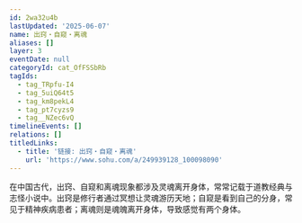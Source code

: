 ```yaml
---
id: 2wa32u4b
lastUpdated: '2025-06-07'
name: 出窍・自窥・离魂
aliases: []
layer: 3
eventDate: null
categoryId: cat_OfFSSbRb
tagIds:
  - tag_TRpfu-I4
  - tag_5uiQ64t5
  - tag_km8pekL4
  - tag_pt7cyzs9
  - tag__NZec6vQ
timelineEvents: []
relations: []
titledLinks:
  - title: '链接: 出窍・自窥・离魂'
    url: 'https://www.sohu.com/a/249939128_100098090'
---
```

在中国古代，出窍、自窥和离魂现象都涉及灵魂离开身体，常常记载于道教经典与志怪小说中。出窍是修行者通过冥想让灵魂游历天地；自窥是看到自己的分身，常见于精神疾病患者；离魂则是魂魄离开身体，导致感觉有两个身体。
